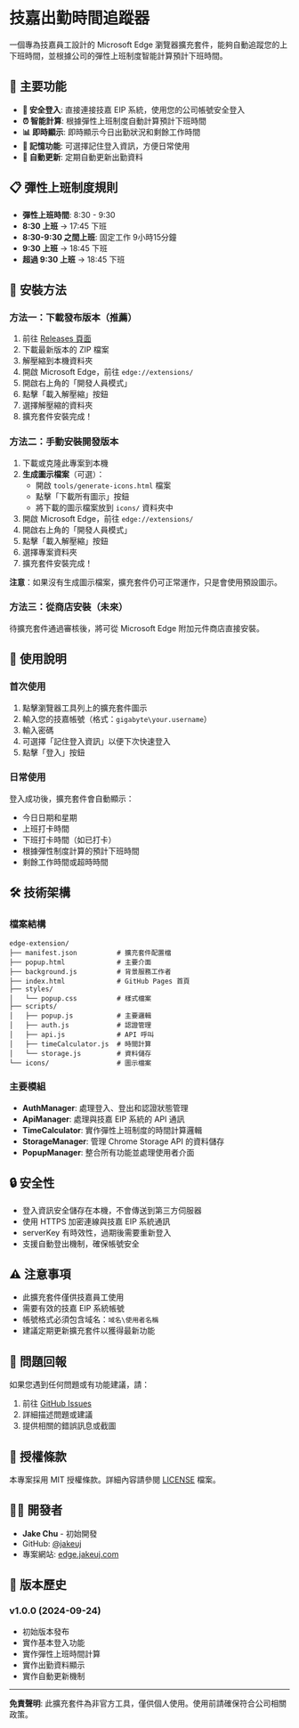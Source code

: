 # 技嘉出勤時間追蹤器

一個專為技嘉員工設計的 Microsoft Edge 瀏覽器擴充套件，能夠自動追蹤您的上下班時間，並根據公司的彈性上班制度智能計算預計下班時間。

## 🌟 主要功能

- **🔐 安全登入**: 直接連接技嘉 EIP 系統，使用您的公司帳號安全登入
- **⏰ 智能計算**: 根據彈性上班制度自動計算預計下班時間
- **📊 即時顯示**: 即時顯示今日出勤狀況和剩餘工作時間
- **💾 記憶功能**: 可選擇記住登入資訊，方便日常使用
- **🔄 自動更新**: 定期自動更新出勤資料

## 📋 彈性上班制度規則

- **彈性上班時間**: 8:30 - 9:30
- **8:30 上班** → 17:45 下班
- **8:30-9:30 之間上班**: 固定工作 9小時15分鐘
- **9:30 上班** → 18:45 下班
- **超過 9:30 上班** → 18:45 下班

## 🚀 安裝方法

### 方法一：下載發布版本（推薦）

1. 前往 [Releases 頁面](https://github.com/jakeuj/edge-extension/releases)
2. 下載最新版本的 ZIP 檔案
3. 解壓縮到本機資料夾
4. 開啟 Microsoft Edge，前往 `edge://extensions/`
5. 開啟右上角的「開發人員模式」
6. 點擊「載入解壓縮」按鈕
7. 選擇解壓縮的資料夾
8. 擴充套件安裝完成！

### 方法二：手動安裝開發版本

1. 下載或克隆此專案到本機
2. **生成圖示檔案**（可選）：
   - 開啟 `tools/generate-icons.html` 檔案
   - 點擊「下載所有圖示」按鈕
   - 將下載的圖示檔案放到 `icons/` 資料夾中
3. 開啟 Microsoft Edge，前往 `edge://extensions/`
4. 開啟右上角的「開發人員模式」
5. 點擊「載入解壓縮」按鈕
6. 選擇專案資料夾
7. 擴充套件安裝完成！

**注意**：如果沒有生成圖示檔案，擴充套件仍可正常運作，只是會使用預設圖示。

### 方法三：從商店安裝（未來）

待擴充套件通過審核後，將可從 Microsoft Edge 附加元件商店直接安裝。

## 📖 使用說明

### 首次使用

1. 點擊瀏覽器工具列上的擴充套件圖示
2. 輸入您的技嘉帳號（格式：`gigabyte\your.username`）
3. 輸入密碼
4. 可選擇「記住登入資訊」以便下次快速登入
5. 點擊「登入」按鈕

### 日常使用

登入成功後，擴充套件會自動顯示：

- 今日日期和星期
- 上班打卡時間
- 下班打卡時間（如已打卡）
- 根據彈性制度計算的預計下班時間
- 剩餘工作時間或超時時間

## 🛠️ 技術架構

### 檔案結構

```
edge-extension/
├── manifest.json          # 擴充套件配置檔
├── popup.html             # 主要介面
├── background.js          # 背景服務工作者
├── index.html             # GitHub Pages 首頁
├── styles/
│   └── popup.css          # 樣式檔案
├── scripts/
│   ├── popup.js           # 主要邏輯
│   ├── auth.js            # 認證管理
│   ├── api.js             # API 呼叫
│   ├── timeCalculator.js  # 時間計算
│   └── storage.js         # 資料儲存
└── icons/                 # 圖示檔案
```

### 主要模組

- **AuthManager**: 處理登入、登出和認證狀態管理
- **ApiManager**: 處理與技嘉 EIP 系統的 API 通訊
- **TimeCalculator**: 實作彈性上班制度的時間計算邏輯
- **StorageManager**: 管理 Chrome Storage API 的資料儲存
- **PopupManager**: 整合所有功能並處理使用者介面

## 🔒 安全性

- 登入資訊安全儲存在本機，不會傳送到第三方伺服器
- 使用 HTTPS 加密連線與技嘉 EIP 系統通訊
- serverKey 有時效性，過期後需要重新登入
- 支援自動登出機制，確保帳號安全

## ⚠️ 注意事項

- 此擴充套件僅供技嘉員工使用
- 需要有效的技嘉 EIP 系統帳號
- 帳號格式必須包含域名：`域名\使用者名稱`
- 建議定期更新擴充套件以獲得最新功能

## 🐛 問題回報

如果您遇到任何問題或有功能建議，請：

1. 前往 [GitHub Issues](https://github.com/jakeuj/edge-extension/issues)
2. 詳細描述問題或建議
3. 提供相關的錯誤訊息或截圖

## 📄 授權條款

本專案採用 MIT 授權條款。詳細內容請參閱 [LICENSE](LICENSE) 檔案。

## 👨‍💻 開發者

- **Jake Chu** - 初始開發
- GitHub: [@jakeuj](https://github.com/jakeuj)
- 專案網站: [edge.jakeuj.com](https://edge.jakeuj.com)

## 🔄 版本歷史

### v1.0.0 (2024-09-24)
- 初始版本發布
- 實作基本登入功能
- 實作彈性上班時間計算
- 實作出勤資料顯示
- 實作自動更新機制

---

**免責聲明**: 此擴充套件為非官方工具，僅供個人使用。使用前請確保符合公司相關政策。
